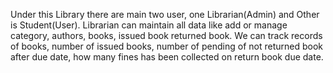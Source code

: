 Under this Library there are main two user, one Librarian(Admin) and Other is Student(User).
Librarian can maintain all data like add or manage category, authors, books, issued book returned book.
We can track records of books, number of issued books, number of pending of not returned book after due date, 
how many fines has been collected on return book due date.
